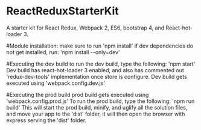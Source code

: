 # ReactReduxStarterKit
A starter kit for React Redux, Webpack 2, ES6, bootstrap 4, and React-hot-loader 3.

#Module installation:
make sure to run 'npm install'
if dev dependencies do not get installed, run: 'npm install --only=dev'

#Executing the dev build
to run the dev build, type the following: 'npm start'
Dev build has react-hot-loader 3 enabled, and also has commented out 'redux-dev-tools' implementation
once store is configure.
Dev build gets executed using 'webpack.config.dev.js'

#Executing the prod build
prod build gets executed using 'webpack.config.prod.js'
To run the prod build, type the following: 'npm run build'
This will start the prod build, minify, and uglify all the solution files, and move your app to the 'dist' folder,
it will then open the browser with express serving the 'dist' folder.